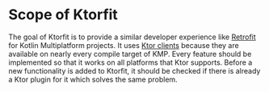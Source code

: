# Scope of Ktorfit

The goal of Ktorfit is to provide a similar developer experience like [Retrofit](https://square.github.io/retrofit/) for Kotlin Multiplatform projects. It uses [Ktor clients](https://ktor.io/docs/getting-started-ktor-client.html) because they are available on nearly every compile target of KMP.
Every feature should be implemented so that it works on all platforms that Ktor supports. Before a new functionality is added to Ktorfit, it should be checked if there is already a Ktor plugin for it which solves the same problem.